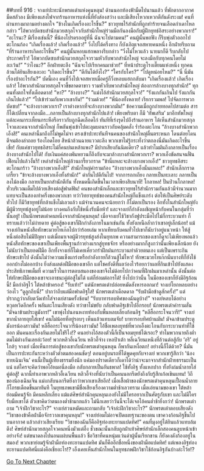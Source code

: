 ##บทที่ 916 : จางเย่ปะทะนักพรตเต๋าแห่งคุนหลุน!
ด้านนอกท้องฟ้ามืดไปนานแล้ว ที่พักตากอากาศมืดสลัวลง มีเพียงแสงไฟจากร้านอาหารแห่งนี้ที่ยังส่องสว่าง และมีเสียงโหวกเหวกตีกันดังระงม!
คนที่ผ่านทางมาถามอย่างตกใจ “ข้างในเกิดเรื่องอะไรขึ้น?”
ชาวยุทธไร้สำนักที่ถูกทำร้ายจนเลือดกำเดาไหลกล่าว “ไอ้พวกบัดซบสำนักมวยสกุลโจวกับสำนักใหญ่ร่วมมือกันลงมือกับผู้ฝึกยุทธ์อิสระอย่างพวกเรา!”
“อะไรนะ? มีเรื่องเช่นนี้? พี่น้องโปรดรออยู่ที่นี่ ฉันจะไปตามคน!” คนผู้นั้นพอฟัง ก็รีบพุ่งตัวออกไปตะโกนก้อง “เกิดเรื่องแล้ว! เกิดเรื่องแล้ว!”
วิ่งไปได้ครึ่งทาง ก็บังเอิญเจอสหายคนหนึ่ง
อีกฝ่ายรีบถาม “ที่ร้านอาหารเกิดอะไรขึ้น?”
คนผู้นั้นหอบแฮกพลางรีบกล่าว “วิ่งไม่ไหวแล้ว นายมาก็ดี รีบกลับไปประกาศเร็ว! ไอ้พวกบัดซบสำนักมวยสกุลโจวรวมหัวกับพวกสำนักใหญ่ จะลงมือกับทุกคนโดยไม่ละเว้น!”
“ว่าไงนะ?” อีกฝ่ายตะลึง “ฉันจะไปเรียกคนมาช่วย!”
ที่หน้าประตูโรงเตี๊ยมแห่งหนึ่ง
ทุกคนล้วนได้ยินเสียงเอะอะ
“เกิดอะไรขึ้น?”
“ตีกันได้ยังไง?”
“ใครกับใคร?”
“ไปดูหน่อยไหม?”
“นี่ นี่มันเรื่องบ้าอะไรกัน?”
บัดนี้เอง คนที่วิ่งไปเจอสหายเมื่อครู่ก็วิ่งหอบแฮกกลับมา “เกิดเรื่องแล้ว! เกิดเรื่องแล้ว! ไอ้พวกสำนักมวยสกุลโจวขี้ขลาดตาขาว รวมหัวกับพวกสำนักใหญ่ ต้องการล้างบางทุกสำนัก!”
ทุกคนทั้งตกใจทั้งเดือดดาล!
“หา?”
“ล้างบาง?”
“แม่งไอ้สำนักมวยสกุลโจว!”
“รังแกกันเกินไป รังแกกันเกินไปแล้ว!”
“ไปเข้าร่วมกับพวกเขากัน!”
“ร่วมด้วย!”
“พี่น้องทั้งหลาย! เรียกรวมพล! ไปจัดการพวกบัดซบ!”
“จะล้างบางพวกเรา? เราต่างหากที่จะล้างบางพวกมัน!”
ข้อความเมื่อถูกถ่ายทอดไปสามต่อ สารก็ได้เปลี่ยนจากลงมือ...กลายเป็นล้างบางทุกสำนักไปแล้ว!
เพียงพริบตา ก็มี ‘ทัพเสริม’ มาอีกทัพใหญ่ แต่ละคนกระเหี้ยนกระหือรือราวกับถูกฉีดเลือดไก่ ทันทีที่เร่งรุดไปถึงร้านอาหาร ได้เห็นสำนักมวยสกุลโจวและคนจากสำนักใหญ่ ก็พลันพุ่งเข้าไปตะลุมบอนราวกับคลุ้มคลั่ง ร่ำร้องตะโกน
“ล้างบางสำนักพวกเอ็งสิ!”
คนเหล่านี้มาถึงก็ไม่พูดไม่จา ตรงเข้าปะทะทันทีจนคนของสำนักใหญ่ตื่นตระหนก โดนต่อยโดนตีจนต้องล่าถอย ร้องโอดโอย สีหน้าล้วนฉายแววตะลึง พวกเขาไม่รู้กระทั่งว่าตกลงนี่มันเกิดอะไรขึ้น เชี่ย! กับแค่ชาวยุทธอิสระไม่กี่คนบ่นเหล้าแพง? มีปากเสียงกันนิดเดียว? แล้วทำไมมันถึงกลายเป็นเรื่องล้างบางสำนักไปได้! กับเงินแค่สองพันหยวนก็ถึงกับจะมาล้างบางสำนักพวกเรา? พวกเอ็งขัดสนจนฟั่นเฟือนไปแล้วงั้นรึ!
เหล่าสำนักใหญ่ล้วนเกรี้ยวกราด “ข้านี่แหละจะล้างบางพวกเอ็ง!”
ชาวยุทธอิสระตะโกนกร้าว “ล้างบางพวกเอ็งสิ!”
สำนักใหญ่คำรามก้อง “ล้างบางพวกเอ็งนั่นแหละ!”
สำนักเล็กกราดเกรี้ยว “ข้าจะล้างบางพวกเอ็งทั้งสำนัก!”
ด่ากันไปตีกันไป!
จากการถกเถียง กลายเป็นทะเลาะ กลายเป็นลงไม้ลงมือ กลายเป็นยกสำนักตีกัน ทั้งหมดนี้เกิดขึ้นในเวลาเพียงสิบนาที!
โกลาหล!
ปั่นป่วนโกลาหล!
ทั่วบริเวณเต็มไปด้วยเสียงต่อสู้ฟาดฟัน!
คนของสำนักเล็กและชาวยุทธไร้สำนักรวมกันแล้วมีจำนวนมาก แทบจะเป็นสองเท่าครึ่งของพวกเขา ทว่าวิทยายุทธ์ของคนสำนักใหญ่ก็แข็งแกร่ง ต่อให้เป็นศิษย์ระดับทั่วไป ก็มีวิชายุทธ์ที่กล้าแข็งไม่เลวแล้ว แม้จำนวนคนจะน้อยกว่า ก็ไม่ตกเป็นรอง อีกทั้งในสำนักใหญ่ยังมีผู้มีวรยุทธ์สูงอยู่ไม่น้อย บางคนถึงกับใช้หนึ่งรับมือห้า!
และจางเย่ก็กำลังเผชิญหน้ากับคนในกลุ่มที่ว่านั้นอยู่!
เป็นนักพรตเต๋าคนหนึ่งจากสำนักคุนหลุน!
เมื่อจางเย่ใช้วิชากังฟูประมือไปไม่กี่กระบวนท่า ก็ทราบแล้วว่าไม่ง่ายดาย คู่ต่อสู้ของเขาก็ฝึกกำลังภายในมาเช่นกัน ทั้งยังเหนือล้ำกว่าเขาอยู่เล็กน้อย! แม้จางเย่กินหนังสือทักษะมวยไทเก๊กไปกว่าร้อยเล่ม หากเทียบกับคนทั่วไปเขาก็นับว่าอยู่แนวหน้า ให้สู้หนึ่งต่อสิบไม่มีปัญหา แต่เมื่อมาเจอผู้มีวรยุทธ์สูงส่งในยุทภพ ความสามารถของเขาก็ดูจะไม่เพียงพอแล้ว หนังสือทักษะของเขาเป็นเพียงพื้นฐานก้าวย่างแรกสู่ยุทธจักร หรืออย่างมากก็สูงกว่านั้นเพียงเล็กน้อย ยังไม่นับว่าเป็นยอดฝีมือ อีกทั้งจางเย่ก็ไม่เคยเคี่ยวกรำฝึกฝนกระบวนท่าด้วยตนเอง แต่เป็นเพราะกินทักษะเข้าไป ดังนั้นไม่ว่าความแข็งแกร่งหรือกำลังกายก็ล้วนสู้ไม่ไหว! ทักษะมวยไทเก๊กนั่นบางทีก็ยังใช้ออกบ้างไม่ออกบ้าง ยิ่งส่งผลต่อฝีมือของเขาอีก แต่โชคยังดีที่ผลว่องไวร้อยกว่าผลที่กินเข้าไปยังแสดงประสิทธิภาพเต็มที่ ความเร็วในการตอบสนองของเขาจึงไม่ด้อยไปกว่าคนที่ฝึกฝนมาเหล่านั้น ดังนั้นต่อให้ทักษะฝีมือของเขาจะเอาชนะคู่ต่อสู้ไม่ได้ แต่ก็ย่อมต่อกรได้!
ยิ่งไปกว่านั้น ในมือของเขาก็ยังมีอิฐก้อนนี้!
มือกำอิฐไว้ ใต้หล้าข้าครอง!
“รับเท้า!” แต่นักพรตเต๋าปล่อยหมัดสังหารออกมา!
จางเย่โยกหลบอย่างว่องไว “ดูลูกถีบนี่!” ปากว่าถีบแต่มือฟาดอิฐใส่!
นักพรตเต๋าเดือดดาล “รับฝ่ามือข้าดูสักครั้ง!” แต่ปรากฏว่ากลับตวัดเท้าใส่จางเย่สามครั้งซ้อน!
“รับบาทารอบทิศของฉันดูบ้าง!” จางเย่หลบได้อย่างหวุดหวิดอีกครั้ง พลันตะโกนเสียงดัง ทว่าขาไม่ขยับ กลับฟาดอิฐเข้าไปอีกรอบ!
นักพรตเต๋าคำรามลั่น “มัจฉาข้ามประตูมังกร!” เขาพุ่งไปนอนหงายท้องกับพื้นหลบเลี่ยงก้อนอิฐ
“หลีฮื้อกระโจนวารี!” จางเย่ขากน้ำลายถุยใส่เขา!
คนไม่น้อยที่อยู่รอบๆ เห็นแล้วแทบลมจับ!
บาทารอบทิศบ้านมัน!
มัจฉาข้ามประตูมังกรน้องสาวมัน!
หลีฮื้อกระโจนวารีน้องสาวมัน!
ไอ้ชื่อเพลงยุทธ์ที่พวกเอ็งตะโกนกับกระบวนท่าที่ใช้ออก มันคนละเรื่องกันเลยไม่ใช่รึไง!?
คนอย่างไอ้สองตัวนี้ก็เป็นจอมยุทธ์ได้เรอะ? ทำไมพวกนายถึงต่ำตมไม่ต่างกันเลยล่ะว้อย!
พวกหลิวอี้เฉวียน หลิวอี้จ่าง เหอป้าเต้า หลี่เฉวียนเหนิงที่ล้วนต่อสู้กับ ‘อริ’ อยู่ใกล้ๆ จางเย่ เมื่อเห็นการต่อสู้ของเขากับนักพรตเต๋าคุนหลุน ก็พากันเหงื่อตก!
อย่างนี้ก็ได้ด้วย?
นี่มันเป็นการปะทะกันระหว่างตัวต่ำตมสองคนชัดๆ!
ตอนอยู่บนรถที่ได้พูดคุยกับจางเย่ พวกเขารู้สึกว่า ‘น้องชายเฉินเจิน’ คนนี้เป็นผู้เที่ยงธรรมยิ่งนัก แค่มองปราดเดียวก็เดาได้ว่าน่าจะมาจากสำนักฝ่ายธรรมะเป็นแน่ แต่ใครจะคิดว่าพอไอ้หมอนี่ลงมือ กลับกลายเป็นอันธพาล! ใช้ทั้งอิฐ ทั้งแหกปาก ทั้งยังถ่มน้ำลายใส่คู่ต่อสู้! ฉากนี้ทำเอาพวกหลิวอี้เฉวียน หลิวอี้จ่างที่นับว่าเป็นคนนอกรีตยังถึงกับรู้สึกเก้อเขินแทน! วิถีของน้องเฉินเจิน แม่งกลับนอกรีตยิ่งกว่าพวกเขาเสียอีก!
เมื่อเสื้อผ้าของนักพรตเต๋าคุนหลุนเปื้อนน้ำลาย ก็โกรธเดือดขึ้นมาทันที ในยุทธภพเขามีชื่อเสียงเรื่องความต่ำช้าเลวทราม เมื่อเอ่ยนามของเขา ใต้หล้าย่อมมีคนรู้จัก มีคนหลีกเลี่ยง แม้แต่ศิษย์สำนักคุนหลุนเองยังไม่มีใครอยากเป็นศัตรูกับเขา และไม่มีใครรับมือเขาได้ ตัวเขาคิดว่าตนเองต่ำช้ามากแล้ว ไม่นึกเลยว่าวันนี้จะได้เจอไอ้คนต่ำช้ายิ่งกว่า!
นักพรตเต๋าถาม “เจ้าฝึกวิชาอะไร?”
จางเย่สวนหมัดและถามกลับ “เจ้าล่ะฝึกวิชาอะไร?”
นักพรตเต๋าตอบเสียงดัง “วิชาของข้าคือฝ่ามือจักรวาลเขาคุนหลุน!”
จางเย่ย่อมไม่อาจเปิดเผยฐานะของตน เขาควงก้อนอิฐขึ้นไปบนอากาศ แล้วกล่าวเสียงเรียบ “วิชาของฉันก็คืออิฐท่องทะยานแปดทิศ!”
คนที่มุงอยู่ได้ยินแล้วแทบล้มตึง!
ศิษย์สำนักมวยสกุลโจวคนหนึ่งมัวแต่อึ้ง ชั่วขณะนั้นกลับถูกฝ่าเท้าศิษย์สำนักเล็กสองคนลูบหน้าเข้าอย่างจัง! แต่ขนาดลงไปนอนแผ่บนพื้นแล้ว ชื่อวิชาที่คนหนุ่มแว่นดำผู้นั้นเรียกขาน ก็ยังคงดังก้องอยู่ในสมอง!
พวกเขาย่อมรู้จักฝ่ามือท่องทะยานแปดทิศ มันก็คืออีกชื่อหนึ่งของฝ่ามือแปดทิศ!
แต่เพลงอิฐท่องทะยานแปดทิศนี่แม่งคือเชี่ยอะไร!?
เอ็งเคยเห็นสำนักไหนในยุทธภพฝึกวิชาใช้ก้อนอิฐกันบ้างล่ะโว้ย!?


[Go To Next Chapter]( ./17.md)
